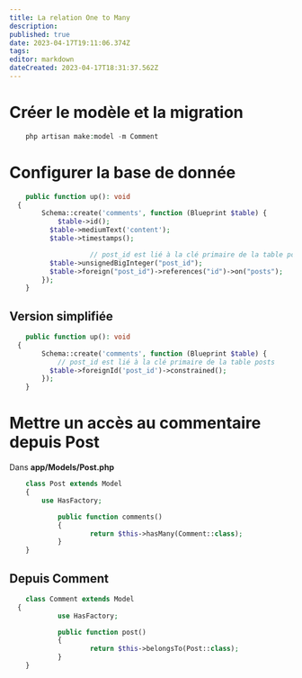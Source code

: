 ```yaml
---
title: La relation One to Many
description: 
published: true
date: 2023-04-17T19:11:06.374Z
tags: 
editor: markdown
dateCreated: 2023-04-17T18:31:37.562Z
---
```


# Créer le modèle et la migration
```php
	php artisan make:model -m Comment
```

# Configurer la base de donnée
```php
	public function up(): void
  {
  		Schema::create('comments', function (Blueprint $table) {
      		$table->id();
          $table->mediumText('content');
          $table->timestamps();

					// post_id est lié à la clé primaire de la table posts
          $table->unsignedBigInteger("post_id");
          $table->foreign("post_id")->references("id")->on("posts");
        });
    }
```
## Version simplifiée
```php
	public function up(): void
  {
  		Schema::create('comments', function (Blueprint $table) {
      		// post_id est lié à la clé primaire de la table posts
          $table->foreignId('post_id')->constrained();
        });
    }
```

# Mettre un accès au commentaire depuis Post
Dans **app/Models/Post.php**

```php
	class Post extends Model
	{
  		use HasFactory;

			public function comments()
			{
					return $this->hasMany(Comment::class);
			}
	}
```

## Depuis Comment
```php
	class Comment extends Model
  {
			use HasFactory;

			public function post()
			{
					return $this->belongsTo(Post::class);
			}
	}